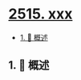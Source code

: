 # [2515. xxx](https://github.com/Tdahuyou/TNotes.leetcode/tree/main/notes/2515.%20xxx)

<!-- region:toc -->

- [1. 📝 概述](#1--概述)

<!-- endregion:toc -->

## 1. 📝 概述
